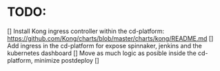 # TODO:

[] Install Kong ingress controller within the cd-platform: https://github.com/Kong/charts/blob/master/charts/kong/README.md
[] Add ingress in the cd-platform for expose spinnaker, jenkins and the kubernetes dashboard
[] Move as much logic as posible inside the cd-platform, minimize postdeploy
[]
